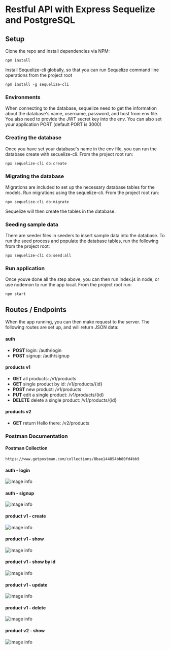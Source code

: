 # Restful API with Express Sequelize and PostgreSQL

## Setup
Clone the repo and install dependencies via NPM:

	npm install

Install Sequelize-cli globally, so that you can run Sequelize command line operations from the project root

	npm install -g sequelize-cli

### Environments
When connecting to the database, sequelize need to get the information about the database's name, username, password, and host from env file. You also need to provide the JWT secret key into the env. You can also set your application PORT (default PORT is 3000)

### Creating the database
Once you have set your database's name in the env file, you can run the database create with secuelize-cli. From the project root run:

    npx sequelize-cli db:create

### Migrating the database
Migrations are included to set up the necessary database tables for the models.
Run migrations using the sequelize-cli. From the project root run:

	npx sequelize-cli db:migrate

Sequelize will then create the tables in the database.

### Seeding sample data
There are seeder files in seeders to insert sample data into the database. To run the seed process and populate the database tables, run the following from the project root:

	npx sequelize-cli db:seed:all

### Run application
Once youve done all the step above, you can then run index.js in node, or use nodemon to run the app local. From the project root run:

	npm start

## Routes / Endpoints
When the app running, you can then make request to the server. The following routes are set up, and will return JSON data:

#### auth
+ **POST** login: /auth/login
+ **POST** signup: /auth/signup

#### products v1
+ **GET** all products: /v1/products
+ **GET** single product by id: /v1/products/{id}
+ **POST** new product: /v1/products
+ **PUT** edit a single product: /v1/products/{id}
+ **DELETE** delete a single product: /v1/products/{id}

#### products v2
+ **GET** return Hello there: /v2/products

### Postman Documentation

#### Postman Collection

    https://www.getpostman.com/collections/8bae144854bb80fd4bb9


#### auth - login
![image info](./public/image/login.png)

#### auth - signup
![image info](./public/image/register.png)

#### product v1 - create
![image info](./public/image/v1%20create.png)

#### product v1 - show
![image info](./public/image/v1%20show.png)

#### product v1 - show by id
![image info](./public/image/v1%20show%20id.png)

#### product v1 - update
![image info](./public/image/v1%20update.png)

#### product v1 - delete
![image info](./public/image/v1%20delete.png)

#### product v2 - show
![image info](./public/image/v2%20show.png)

